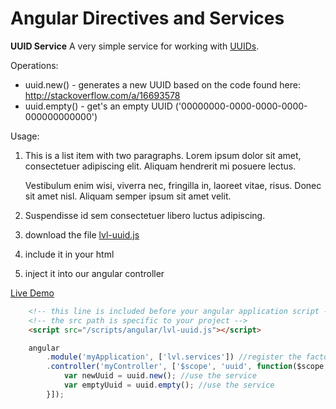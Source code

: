 Angular Directives and Services
=============

**UUID Service**
A very simple service for working with [UUIDs](http://en.wikipedia.org/wiki/Universally_unique_identifier).

Operations:
+ uuid.new() - generates a new UUID based on the code found here: http://stackoverflow.com/a/16693578
+ uuid.empty() - get's an empty UUID ('00000000-0000-0000-0000-000000000000') 

Usage:
1.  This is a list item with two paragraphs. Lorem ipsum dolor
    sit amet, consectetuer adipiscing elit. Aliquam hendrerit
    mi posuere lectus.

    Vestibulum enim wisi, viverra nec, fringilla in, laoreet
    vitae, risus. Donec sit amet nisl. Aliquam semper ipsum
    sit amet velit.

2.  Suspendisse id sem consectetuer libero luctus adipiscing.


1.  download the file [lvl-uuid.js](https://raw.github.com/logicbomb/ng-directives/master/src/script/lvl-uuid.js)
2.  include it in your html
3.  inject it into our angular controller

[Live Demo](http://logicbomb.github.io/ng-directives/uuid.html)

```html
	<!-- this line is included before your angular application script -->
	<!-- the src path is specific to your project -->
	<script src="/scripts/angular/lvl-uuid.js"></script>
```
```javascript
	angular
		.module('myApplication', ['lvl.services']) //register the factory with your module
		.controller('myController', ['$scope', 'uuid', function($scope, uuid) { //inject the service into your application
			var newUuid = uuid.new(); //use the service
			var emptyUuid = uuid.empty(); //use the service
		}]);

```

